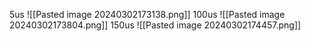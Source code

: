 5us
![[Pasted image 20240302173138.png]]
100us
![[Pasted image 20240302173804.png]]
150us
![[Pasted image 20240302174457.png]]
